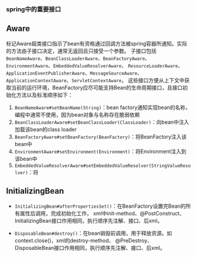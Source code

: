 ### spring中的重要接口

Aware
------
标记Aware超类接口指示了bean有资格通过回调方法被spring容器所通知。实际的方法由子接口决定，通常无返回且只接受一个参数。
子接口包括`BeanNameAware`、`BeanClassLoaderAware`、`BeanFactoryAware`、`EnvironmentAware`、`EmbeddedValueResolverAware`、
`ResourceLoaderAware`、`ApplicationEventPublisherAware`、`MessageSourceAware`、`ApplicationContextAware`、`ServletContextAware`，
这些接口方便从上下文中获取当前的运行环境，BeanFactory应尽可能支持Bean的生命周期接口，且接口初始化方法以及标准顺序如下：

1. `BeanNameAware#setBeanName(String)`：bean factory通知实现bean的名称，编程中通常不使用，因为bean对象与名称存在脆弱依赖
2. `BeanClassLoaderAware#setBeanClassLoader(ClassLoader)`：向bean中注入加载该bean的class loader
3. `BeanFactoryAware#setBeanFactory(BeanFactory)`：将BeanFactory注入该bean中
4. `EnvironmentAware#setEnvironment(Environment)`：将Environment注入到该bean中
5. `EmbeddedValueResolverAware#setEmbeddedValueResolver(StringValueResolver)`：将
    
InitializingBean
------
-   `InitializingBean#afterPropertiesSet()`：在BeanFactory设置完Bean的所有属性后调用，完成初始化工作，
xml中init-method、@PostConstruct、InitializingBean接口作用相同，执行顺序先注解、接口、后xml。

-   `DisposableBean#destroy()`：在bean销毁前调用，用于释放资源。如context.close()，xml的destroy-method、
@PreDestroy、DisposableBean接口作用相同，执行顺序先注解、接口、后xml。

